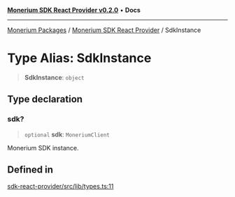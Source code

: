 [**Monerium SDK React Provider v0.2.0**](../Packages.md) • **Docs**

***

[Monerium Packages](../../Packages.md) / [Monerium SDK React Provider](../Monerium%20SDK%20React%20Provider.md) / SdkInstance

# Type Alias: SdkInstance

> **SdkInstance**: `object`

## Type declaration

### sdk?

> `optional` **sdk**: `MoneriumClient`

Monerium SDK instance.

## Defined in

[sdk-react-provider/src/lib/types.ts:11](https://github.com/monerium/js-monorepo/blob/ffeefd2a9bccc0d18acecd9390a7bfced5720c17/packages/sdk-react-provider/src/lib/types.ts#L11)
